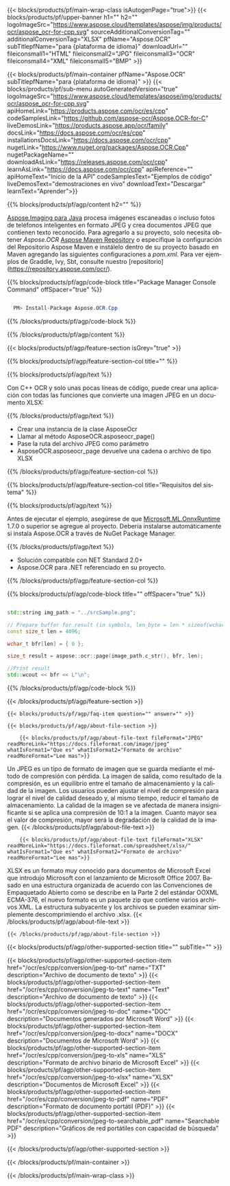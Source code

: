 ﻿---
title:  
weight: 3920
url: /es/cpp/conversion/jpeg-to-xlsx/ 
lang: es
langdirlevel: 2
locales: ja,it,ru,de,es,fr,nl,id,lt,pl,pt,vi,tr,ko
description: Código de muestra para la conversión de Java de JPEG a XLSX. Utilice el código de ejemplo de la API para la conversión por lotes de archivos JPEG a XLSX dentro de cualquier aplicación web o de escritorio basada en Java.
---

{{< blocks/products/pf/main-wrap-class isAutogenPage="true">}}
{{< blocks/products/pf/upper-banner h1="" h2="" logoImageSrc="https://www.aspose.cloud/templates/aspose/img/products/ocr/aspose_ocr-for-cpp.svg" sourceAdditionalConversionTag="" additionalConversionTag="XLSX" pfName="Aspose.OCR" subTitlepfName="para {plataforma de idioma}" downloadUrl="" fileiconsmall1="HTML" fileiconsmall2="JPG" fileiconsmall3="OCR" fileiconsmall4="XML" fileiconsmall5="BMP" >}}


{{< blocks/products/pf/main-container pfName="Aspose.OCR" subTitlepfName="para {plataforma de idioma}" >}}
{{< blocks/products/pf/sub-menu autoGeneratedVersion="true" logoImageSrc="https://www.aspose.cloud/templates/aspose/img/products/ocr/aspose_ocr-for-cpp.svg" apiHomeLink="https://products.aspose.com/ocr/es/cpp" codeSamplesLink="https://github.com/aspose-ocr/Aspose.OCR-for-C" liveDemosLink="https://products.aspose.app/ocr/family" docsLink="https://docs.aspose.com/ocr/es/cpp" installationsDocsLink="https://docs.aspose.com/ocr/cpp" nugetLink="https://www.nuget.org/packages/Aspose.OCR.Cpp" nugetPackageName="" downloadAsLink="https://releases.aspose.com/ocr/cpp" learnAsLink="https://docs.aspose.com/ocr/cpp" apiReference="" apiHomeText="Inicio de la API" codeSamplesText="Ejemplos de código" liveDemosText="demostraciones en vivo" downloadText="Descargar" learnText="Aprender">}}

{{% blocks/products/pf/agp/content h2="" %}}



[Aspose.Imaging para Java](https://products.aspose.com/imaging/java)
 procesa imágenes escaneadas o incluso fotos de teléfonos inteligentes en formato JPEG y crea documentos JPEG que contienen texto reconocido. Para agregarlo a su proyecto, solo necesita obtener *Aspose.OCR*
[Aspose Maven Repository](https://repository.aspose.com/webapp/#/artifacts/browse/tree/General/repo/com/aspose/aspose-imaging) o especifique la configuración del Repositorio Aspose Maven
e instálelo dentro de su proyecto basado en Maven agregando las siguientes configuraciones a _pom.xml_. Para ver ejemplos de Graddle, Ivy, Sbt, consulte nuestro [repositorio] (https://repository.aspose.com/ocr/).

{{% blocks/products/pf/agp/code-block title="Package Manager Console Command" offSpacer="true" %}}

```cs

  PM> Install-Package Aspose.OCR.Cpp

```

{{% /blocks/products/pf/agp/code-block %}}

{{% /blocks/products/pf/agp/content %}}

{{< blocks/products/pf/agp/feature-section isGrey="true" >}}

{{% blocks/products/pf/agp/feature-section-col title="" %}}

{{% blocks/products/pf/agp/text %}}

Con C++ OCR y solo unas pocas líneas de código, puede crear una aplicación con todas las funciones que convierte una imagen JPEG en un documento XLSX:

{{% /blocks/products/pf/agp/text %}}

+ Crear una instancia de la clase AsposeOcr
+ Llamar al método AsposeOCR.asposeocr_page()
+ Pase la ruta del archivo JPEG como parámetro
+ AsposeOCR.asposeocr_page devuelve una cadena o archivo de tipo XLSX

{{% /blocks/products/pf/agp/feature-section-col %}}

{{% blocks/products/pf/agp/feature-section-col title="Requisitos del sistema" %}}

{{% blocks/products/pf/agp/text %}}

Antes de ejecutar el ejemplo, asegúrese de que [Microsoft.ML.OnnxRuntime](https://www.nuget.org/packages/Microsoft.ML.OnnxRuntime/) 1.7.0 o superior se agregue al proyecto. Debería instalarse automáticamente si instala Aspose.OCR a través de NuGet Package Manager.

{{% /blocks/products/pf/agp/text %}}

- Solución compatible con NET Standard 2.0+
- Aspose.OCR para .NET referenciado en su proyecto.

{{% /blocks/products/pf/agp/feature-section-col %}}

{{% blocks/products/pf/agp/code-block title="" offSpacer="true" %}}

```cpp

std::string img_path = "../srcSample.png";

// Prepare buffer for result (in symbols, len_byte = len * sizeof(wchar_t))
const size_t len = 4096;

wchar_t bfr[len] = { 0 };

size_t result = aspose::ocr::page(image_path.c_str(), bfr, len);

//Print result
std::wcout << bfr << L"\n";

```

{{% /blocks/products/pf/agp/code-block %}}

{{< /blocks/products/pf/agp/feature-section >}}

    {{< blocks/products/pf/agp/faq-item question="" answer="" >}}

    {{< blocks/products/pf/agp/about-file-section >}}
       
        {{< blocks/products/pf/agp/about-file-text fileFormat="JPEG" readMoreLink="https://docs.fileformat.com/image/jpeg" whatIsFormat1="Que es" whatIsFormat2="Formato de archivo" readMoreFormat="Lee mas">}}
Un JPEG es un tipo de formato de imagen que se guarda mediante el método de compresión con pérdida. La imagen de salida, como resultado de la compresión, es un equilibrio entre el tamaño de almacenamiento y la calidad de la imagen. Los usuarios pueden ajustar el nivel de compresión para lograr el nivel de calidad deseado y, al mismo tiempo, reducir el tamaño de almacenamiento. La calidad de la imagen se ve afectada de manera insignificante si se aplica una compresión de 10:1 a la imagen. Cuanto mayor sea el valor de compresión, mayor será la degradación de la calidad de la imagen.
        {{< /blocks/products/pf/agp/about-file-text >}}

        {{< blocks/products/pf/agp/about-file-text fileFormat="XLSX" readMoreLink="https://docs.fileformat.com/spreadsheet/xlsx/" whatIsFormat1="Que es" whatIsFormat2="Formato de archivo" readMoreFormat="Lee mas">}}
XLSX es un formato muy conocido para documentos de Microsoft Excel que introdujo Microsoft con el lanzamiento de Microsoft Office 2007. Basado en una estructura organizada de acuerdo con las Convenciones de Empaquetado Abierto como se describe en la Parte 2 del estándar OOXML ECMA-376, el nuevo formato es un paquete zip que contiene varios archivos XML. La estructura subyacente y los archivos se pueden examinar simplemente descomprimiendo el archivo .xlsx.
        {{< /blocks/products/pf/agp/about-file-text >}}

    {{< /blocks/products/pf/agp/about-file-section >}}

<!-- aboutfile Ends -->

{{< blocks/products/pf/agp/other-supported-section title="" subTitle="" >}}

{{< blocks/products/pf/agp/other-supported-section-item href="/ocr/es/cpp/conversion/jpeg-to-txt" name="TXT" description="Archivo de documento de texto" >}}
{{< blocks/products/pf/agp/other-supported-section-item href="/ocr/es/cpp/conversion/jpeg-to-text" name="Text" description="Archivo de documento de texto" >}}
{{< blocks/products/pf/agp/other-supported-section-item href="/ocr/es/cpp/conversion/jpeg-to-doc" name="DOC" description="Documentos generados por Microsoft Word" >}}
{{< blocks/products/pf/agp/other-supported-section-item href="/ocr/es/cpp/conversion/jpeg-to-docx" name="DOCX" description="Documentos de Microsoft Word" >}}
{{< blocks/products/pf/agp/other-supported-section-item href="/ocr/es/cpp/conversion/jpeg-to-xls" name="XLS" description="Formato de archivo binario de Microsoft Excel" >}}
{{< blocks/products/pf/agp/other-supported-section-item href="/ocr/es/cpp/conversion/jpeg-to-xlsx" name="XLSX" description="Documentos de Microsoft Excel" >}}
{{< blocks/products/pf/agp/other-supported-section-item href="/ocr/es/cpp/conversion/jpeg-to-pdf" name="PDF" description="Formato de documento portátil (PDF)" >}}
{{< blocks/products/pf/agp/other-supported-section-item href="/ocr/es/cpp/conversion/jpeg-to-searchable_pdf" name="Searchable PDF" description="Gráficos de red portátiles con capacidad de búsqueda" >}}

{{< /blocks/products/pf/agp/other-supported-section >}}

{{< /blocks/products/pf/main-container >}}
    
{{< /blocks/products/pf/main-wrap-class >}}
